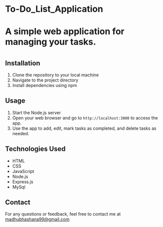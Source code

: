 # To-Do_List_Application

<h1>A simple web application for managing your tasks.<h1>

## Installation

1. Clone the repository to your local machine
2. Navigate to the project directory
3. Install dependencies using npm
  
## Usage
1. Start the Node.js server
2. Open your web browser and go to `http://localhost:3000` to access the app.
3. Use the app to add, edit, mark tasks as completed, and delete tasks as needed.

## Technologies Used

- HTML
- CSS
- JavaScript
- Node.js
- Express.js
- MySql


## Contact

For any questions or feedback, feel free to contact me at madhubhashana99@gmail.com



